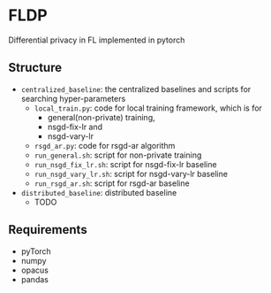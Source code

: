 # FLDP
Differential privacy in FL implemented in pytorch

## Structure
- `centralized_baseline`: the centralized baselines and scripts for searching hyper-parameters
  - `local_train.py`: code for local training framework, which is for 
    - general(non-private) training, 
    - nsgd-fix-lr and 
    - nsgd-vary-lr
  - `rsgd_ar.py`: code for rsgd-ar algorithm
  - `run_general.sh`: script for non-private training
  - `run_nsgd_fix_lr.sh`: script for nsgd-fix-lr baseline
  - `run_nsgd_vary_lr.sh`: script for nsgd-vary-lr baseline
  - `run_rsgd_ar.sh`: script for rsgd-ar baseline
- `distributed_baseline`: distributed baseline
  - TODO


## Requirements
- pyTorch
- numpy
- opacus
- pandas